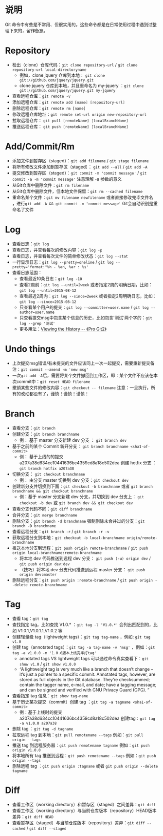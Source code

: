 说明
=======
Git 命令中有些是不常用、但很实用的，这些命令都是在日常使用过程中遇到过整理下来的，留作备忘。

# Repository

- 检出（clone）仓库代码：`git clone repository-url` / `git clone repository-url local-directoryname`
	+ 例如，clone jquery 仓库到本地： `git clone git://github.com/jquery/jquery.git`
	+ clone jquery 仓库到本地，并且重命名为 my-jquery ：`git clone git://github.com/jquery/jquery.git my-jquery`
- 查看远程仓库：`git remote -v`
- 添加远程仓库：`git remote add [name] [repository-url]`
- 删除远程仓库：`git remote rm [name]`
- 修改远程仓库地址：`git remote set-url origin new-repository-url`
- 拉取远程仓库： `git pull [remoteName] [localBranchName]`
- 推送远程仓库： `git push [remoteName] [localBranchName]`

# Add/Commit/Rm

- 添加文件到暂存区（staged）：`git add filename` / `git stage filename` 
- 将所有修改文件添加到暂存区（staged）： `git add --all` / `git add -A`
- 提交修改到暂存区（staged）：`git commit -m 'commit message'` / `git commit -a -m 'commit message'` 注意理解 -a 参数的意义
- 从Git仓库中删除文件：`git rm filename`
- 从Git仓库中删除文件，但本地文件保留：`git rm --cached filename`
- 重命名某个文件：`git mv filename newfilename` 或者直接修改完毕文件名 ，进行`git add -A && git commit -m 'commit message'` Git会自动识别是重命名了文件

# Log

- 查看日志：`git log`
- 查看日志，并查看每次的修改内容：`git log -p`
- 查看日志，并查看每次文件的简单修改状态：`git log --stat`
- 一行显示日志：`git log --pretty=oneline` / `git log --pretty='format:"%h - %an, %ar : %s'`
- 查看日志范围：
	+ 查看最近10条日志：`git log -10`
	+ 查看2周前：`git log --until=2week` 或者指定2周的明确日期，比如：`git log --until=2015-08-12`
	+ 查看最近2周内：`git log --since=2week` 或者指定2周明确日志，比如：`git log --since=2015-08-12`
	+ 只查看某个用户的提交：`git log --committer=user.name` / `git log --author=user.name`
	+ 只查看提交msg中包含某个信息的历史，比如包含'测试'两个字的：`git log --grep '测试'`
	+ 更多用法：[Viewing the History -- 《Pro Git2》](http://git-scm.com/book/en/v2/Git-Basics-Viewing-the-Commit-History)


# Undo things
- 上次提交msg错误/有未提交的文件应该同上一次一起提交，需要重新提交备注：`git commit --amend -m 'new msg'` 
- 一次`git add -A`后，需要将某个文件撤回到工作区，即：某个文件不应该在本次commit中：`git reset HEAD filename`
- 撤销某些文件的修改内容：`git checkout -- filename` 注意：一旦执行，所有的改动都没有了，谨慎！谨慎！谨慎！

# Branch

- 查看分支：`git branch`
- 创建分支：`git branch branchname` 
	+ 例： 基于 master 分支新建 dev 分支 ： `git branch dev`
- 基于之前的某个 Commit 新开分支： `git branch branchname <sha1-of-commit>` 
	+ 例： 基于上线的的提交 a207a38d634cc10441636bc4359cd8a18c502dea 创建 hotfix 分支 ： `git branch hotfix a207a38`
- 切换分支： `git checkout branchname`
	+ 例： 由分支 master 切换到 dev 分支：`git checkout dev`
- 创建新分支并切换到下面：`git checkout -b branchname`  或者 `git branch branchname && git checkout branchname`
	+ 例：基于 master 分支新建 dev 分支，并切换到 dev 分支上： `git checkout -b dev` 或 `git branch dev && git checkout dev ` 
- 查看分支代码不同：`git diff branchname`
- 合并分支：`git merge branchname`
- 删除分支：`git branch -d branchname` 强制删除未合并过的分支：`git branch -D branchname`
- 查看远程分支：`git branch -r` / `git branch -r -v`
- 获取远程分支到本地：`git checkout -b local-branchname origin/remote-branchname`
- 推送本地分支到远程：`git push origin remote-branchname` / `git push origin local-branchname:remote-branchname`
	+ 将本地 dev 代码推送到远程 dev 分支： `git push (-u) origin dev` / `git push origin dev:dev`
	+ （技巧）将本地 dev 分支代码推送到远程 master 分支： `git push origin dev:master`
- 删除远程分支：`git push origin :remote-branchname` / `git push origin --delete remote-branchname`

# Tag 

- 查看 tag：`git tag`
- 查找指定 tag，比如查找 V1.0.* ：`git tag -l 'V1.0.*'` 会列出匹配到的，比如 V1.0.1,V1.0.1.1,V1.0.2 等
- 创建轻量级 tag（lightweight tags）：`git tag tag-name` ，例如: `git tag v1.0`
- 创建 tag（annotated tags）：`git tag -a tag-name -v 'msg'` ，例如：`git tag -a v1.0.0 -m '1.0.0版本上线完毕打tag'`
	+ annotated tags VS lightweight tags 可以通过命令真实查看下：`git show v1.0` / `git show v1.0.0`
	+ “A lightweight tag is very much like a branch that doesn’t change – it’s just a pointer to a specific commit.
Annotated tags, however, are stored as full objects in the Git database. They’re checksummed; contain the tagger name, e-mail, and date; have a tagging message; and can be signed and verified with GNU Privacy Guard (GPG). ”
- 查看指定 tag 信息：`git show tag-name`
- 基于历史某次提交（commit）创建 tag ：`git tag -a tagname <sha1-of-commit>`
	+ 例：基于上线时的提交 a207a38d634cc10441636bc4359cd8a18c502dea 创建tag：`git tag -a v1.0.0 a207a38`
- 删除 tag ：`git tag -d tagname`
- 拉取远程 tag 到本地：`git pull remotename --tags` 例如：`git pull origin --tags`
- 推送 tag 到远程服务器：`git push remotename tagname`  例如：`git push origin v1.0.0`
- 将本地所有 tag 推送到远程：`git push remotename --tags` 例如：`git push origin --tags`
- 删除远程 tag ：`git push origin :tagname` 或者 `git push origin --delete tagname`

# Diff 

- 查看工作区（working directory）和暂存区（staged）之间差异：`git diff`
- 查看工作区（working directory）与当前仓库版本（repository）HEAD版本差异：`git diff HEAD`
- 查看暂存区（staged）与当前仓库版本（repository）差异：`git diff --cached` / `git diff --staged`
